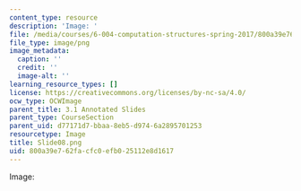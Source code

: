 ```yaml
---
content_type: resource
description: 'Image: '
file: /media/courses/6-004-computation-structures-spring-2017/800a39e762facfc0efb025112e8d1617_Slide08.png
file_type: image/png
image_metadata:
  caption: ''
  credit: ''
  image-alt: ''
learning_resource_types: []
license: https://creativecommons.org/licenses/by-nc-sa/4.0/
ocw_type: OCWImage
parent_title: 3.1 Annotated Slides
parent_type: CourseSection
parent_uid: d77171d7-bbaa-8eb5-d974-6a2895701253
resourcetype: Image
title: Slide08.png
uid: 800a39e7-62fa-cfc0-efb0-25112e8d1617
---
```

Image: 
